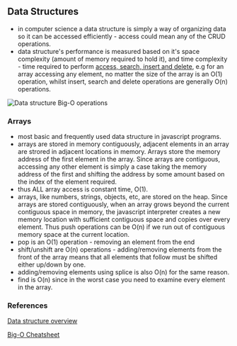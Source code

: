 ## Data Structures
 * in computer science a data structure is simply a way of organizing data so it can be accessed efficiently - access could mean any of the CRUD operations.
 * data structure's performance is measured based on it's space complexity (amount of memory required to hold it), and time complexity - time required to perform [access, search, insert and delete](http://bigocheatsheet.com/), e.g for an array accessing any element, no matter the size of the array is an O(1) operation, whilst insert, search and delete operations are generally O(n) operations.
 
 ![Data structure Big-O operations](/home/theboymo/WORK/WEBDEV/COMPUTER-SCIENCE-101/01-Algorithms/rithm-school/03-data-structures/big-o.png)

### Arrays
 * most basic and frequently used data structure in javascript programs.
 * arrays are stored in memory contiguously, adjacent elements in an array are strored in adjacent locations in memory. Arrays store the memory address of the first element in the array. Since arrays are contiguous, accessing any other element is simply a case taking the memory address of the first and shifting the address by some amount based on the index of the element required.
  * thus ALL array access is constant time, O(1).
  * arrays, like numbers, strings, objects, etc, are stored on the heap. Since arrays are stored contiguously, when an array grows beyond the current contiguous space in memory, the javascript interpreter creates a new memory location with sufficient contiguous space and copies over every element. Thus push operations can be O(n) if we run out of contiguous memory space at the current location.
  * pop is an O(1) operation - removing an element from the end
  * shift/unshift are O(n) operations - adding/removing elements from the front of the array means that all elements that follow must be shifted either up/down by one.
  * adding/removing elements using splice is also O(n) for the same reason.
  * find is O(n) since in the worst case you need to examine every element in the array.


### References
[Data structure overview](http://blog.benoitvallon.com/data-structures-in-javascript/data-structures-in-javascript/)

[Big-O Cheatsheet](http://bigocheatsheet.com/)